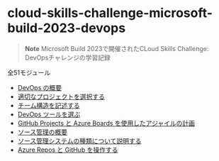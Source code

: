 # cloud-skills-challenge-microsoft-build-2023-devops

> **Note**
> Microsoft Build 2023で開催されたCLoud Skills Challenge: DevOpsチャレンジの学習記録

全51モジュール
- [DevOps の概要](https://learn.microsoft.com/ja-jp/training/modules/introduction-to-devops/?WT.mc_id=cloudskillschallenge_A04472A5-F71A-4355-82CC-B5F2748390B3)
- [適切なプロジェクトを選択する](https://learn.microsoft.com/ja-jp/training/modules/choose-right-project/?WT.mc_id=cloudskillschallenge_A04472A5-F71A-4355-82CC-B5F2748390B3)
- [チーム構造を記述する](https://learn.microsoft.com/ja-jp/training/modules/describe-team-structures/?WT.mc_id=cloudskillschallenge_A04472A5-F71A-4355-82CC-B5F2748390B3)
- [DevOps ツールを選ぶ](https://learn.microsoft.com/ja-jp/training/modules/migrate-to-devops/?WT.mc_id=cloudskillschallenge_A04472A5-F71A-4355-82CC-B5F2748390B3)
- [GitHub Projects と Azure Boards を使用したアジャイルの計画](https://learn.microsoft.com/ja-jp/training/modules/plan-agile-github-projects-azure-boards/?WT.mc_id=cloudskillschallenge_A04472A5-F71A-4355-82CC-B5F2748390B3)
- [ソース管理の概要](https://learn.microsoft.com/ja-jp/training/modules/introduction-to-source-control/?WT.mc_id=cloudskillschallenge_A04472A5-F71A-4355-82CC-B5F2748390B3)
- [ソース管理システムの種類について説明する](https://learn.microsoft.com/ja-jp/training/modules/describe-types-of-source-control-systems/?WT.mc_id=cloudskillschallenge_A04472A5-F71A-4355-82CC-B5F2748390B3)
- [Azure Repos と GitHub を操作する](https://learn.microsoft.com/ja-jp/training/modules/work-azure-repos-github/?WT.mc_id=cloudskillschallenge_A04472A5-F71A-4355-82CC-B5F2748390B3)